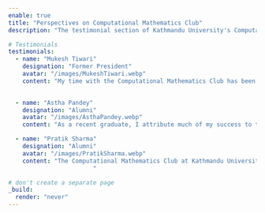 ```yaml
---
enable: true
title: "Perspectives on Computational Mathematics Club"
description: "The testimonial section of Kathmandu University's Computational Mathematics Club, where members share their personal anecdotes and reflections on the beauty and significance of mathematics."

# Testimonials
testimonials:
  - name: "Mukesh Tiwari"
    designation: "Former President"
    avatar: "/images/MukeshTiwari.webp"
    content: "My time with the Computational Mathematics Club has been transformative. The club’s environment is one of collaboration and innovation, where every member is encouraged to contribute and learn. The practical sessions and real-world problem-solving have prepared me for challenges beyond the classroom. I can’t imagine my university experience without this club."
                        

  - name: "Astha Pandey"
    designation: "Alumni"
    avatar: "/images/AsthaPandey.webp"
    content: "As a recent graduate, I attribute much of my success to the experiences I gained through the Computational Mathematics Club. The club’s focus on teamwork and practical applications helped me bridge the gap between academic studies and professional demands. It’s a great platform for anyone eager to excel in computational mathematics."

  - name: "Pratik Sharma"
    designation: "Alumni"
    avatar: "/images/PratikSharma.webp"
    content: "The Computational Mathematics Club at Kathmandu University has been instrumental in connecting me with industry leaders and helping me secure valuable internships. The skills and knowledge I’ve gained through club activities have been pivotal in my professional development. I highly recommend this club to any student interested in making significant advancements in their mathematical career.
                        "

# don't create a separate page
_build:
  render: "never"
---
```

